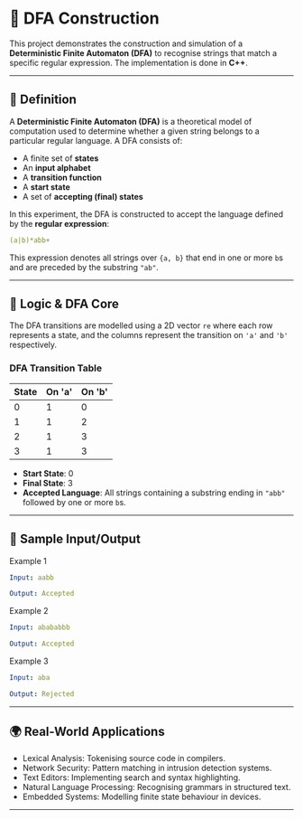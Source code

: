 # 🚦 DFA Construction 

This project demonstrates the construction and simulation of a **Deterministic Finite Automaton (DFA)** to recognise strings that match a specific regular expression. The implementation is done in **C++**.

---

## 📘 Definition

A **Deterministic Finite Automaton (DFA)** is a theoretical model of computation used to determine whether a given string belongs to a particular regular language. A DFA consists of:

- A finite set of **states**
- An **input alphabet**
- A **transition function**
- A **start state**
- A set of **accepting (final) states**

In this experiment, the DFA is constructed to accept the language defined by the **regular expression**:
```yaml
(a|b)*abb+
```

This expression denotes all strings over `{a, b}` that end in one or more `b`s and are preceded by the substring `"ab"`.

---

## 🔁 Logic & DFA Core

The DFA transitions are modelled using a 2D vector `re` where each row represents a state, and the columns represent the transition on `'a'` and `'b'` respectively.

### DFA Transition Table

| State | On 'a' | On 'b' |
|-------|--------|--------|
|  0    |   1    |   0    |
|  1    |   1    |   2    |
|  2    |   1    |   3    |
|  3    |   1    |   3    |

- **Start State**: 0  
- **Final State**: 3  
- **Accepted Language**: All strings containing a substring ending in `"abb"` followed by one or more `b`s.

---

## 🧪 Sample Input/Output

Example 1
```yaml
Input: aabb

Output: Accepted
```

Example 2
```yaml
Input: abababbb

Output: Accepted
```

Example 3
```yaml
Input: aba

Output: Rejected
```

---

## 🌍 Real-World Applications

- Lexical Analysis: Tokenising source code in compilers.
- Network Security: Pattern matching in intrusion detection systems.
- Text Editors: Implementing search and syntax highlighting.
- Natural Language Processing: Recognising grammars in structured text.
- Embedded Systems: Modelling finite state behaviour in devices.

---
